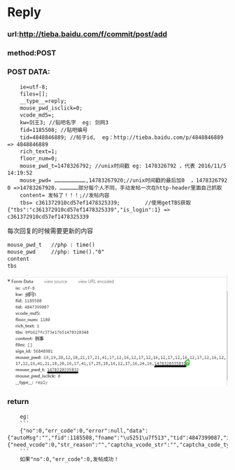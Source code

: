 # Reply

### url:http://tieba.baidu.com/f/commit/post/add

### method:POST
	
### POST DATA:
```
	ie=utf-8;
	files=[];
	__type__=reply;
	mouse_pwd_isclick=0;
	vcode_md5=;
	kw=剑王3; //贴吧名字  eg: 剑网3
	fid=1185508; //贴吧编号 
	tid=4848846889; //帖子id,  eg：http://tieba.baidu.com/p/4848846889   => 4848846889
	rich_text=1;
	floor_num=0;
	mouse_pwd_t=1478326792; //unix时间戳 eg: 1478326792 ，代表 2016/11/5 14:19:52  
	mouse_pwd= …………………………,14783267920;//unix时间戳的最后加0  ，1478326792 0 =>14783267920，………………部分每个人不同，手动发帖一次在http-header里面自己抓取
	content= 发帖了！！！;//发帖内容
	tbs= c361372910cd57ef1478325339;		//使用getTBS获取 {"tbs":"c361372910cd57ef1478325339","is_login":1} => c361372910cd57ef1478325339
```

每次回复的时候需要更新的内容
```
mouse_pwd_t   //php : time()
mouse_pwd     //php: time()."0"
content
tbs
```



![Formdata](https://github.com/ShanaMaid/baidu-tieba-api/raw/master/content/reply.png)



### return
		
		eg:
		```
		{"no":0,"err_code":0,"error":null,"data":{"autoMsg":"","fid":1185508,"fname":"\u5251\u7f513","tid":4847399087,"is_login":1,"content":"\u6211\u5c31\u662f\u4e00\u4e2a\u673a\u5668\u4eba\u800c\u5df2","access_state":null,"vcode":{"need_vcode":0,"str_reason":"","captcha_vcode_str":"","captcha_code_type":0,"userstatevcode":0},"mute_text":null}}
		```
		如果"no":0,"err_code":0,发帖成功！
	
